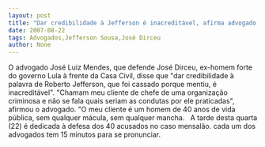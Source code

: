 ```yaml
---
layout: post
title: "Dar credibilidade à Jefferson é inacreditável, afirma advogado de José Dirceu"
date: 2007-08-22
tags: Advogados,Jefferson Sousa,José Dirceu
author: None
---
```

O&nbsp;advogado Jos&eacute; Luiz Mendes, que defende Jos&eacute; Dirceu, ex-homem forte do governo Lula &agrave; frente da Casa Civil, disse que &quot;dar credibilidade &agrave; palavra de Roberto Jefferson, que foi cassado porque mentiu, &eacute; inacredit&aacute;vel&quot;.
&quot;Chamam meu cliente de chefe de uma organiza&ccedil;&atilde;o criminosa e n&atilde;o se fala quais seriam as condutas por ele praticadas&quot;, afirmou o advogado. &quot;O meu cliente &eacute; um homem de 40 anos de vida p&uacute;blica, sem qualquer m&aacute;cula, sem qualquer mancha.&nbsp;&nbsp;
A tarde desta quarta (22) &eacute; dedicada &agrave; defesa dos 40 acusados no caso mensal&atilde;o. cada um dos advogados tem 15 minutos para se pronunciar. 